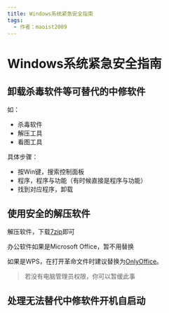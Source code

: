 ```yaml
---
title: Windows系统紧急安全指南
tags:
  - 作者：maoist2009
---
```

# Windows系统紧急安全指南

## 卸载杀毒软件等可替代的中修软件

如：

+ 杀毒软件
+ 解压工具
+ 看图工具

具体步骤：

+ 按Win键，搜索控制面板
+ 程序，程序与功能（有时候直接是程序与功能）
+ 找到对应程序，卸载

## 使用安全的解压软件

解压软件，下载[7zip](https://www.7-zip.org/a/7z2409-x64.exe)即可

办公软件如果是Microsoft Office，暂不用替换

如果是WPS，在打开革命文件时建议替换为[OnlyOffice](https://download.onlyoffice.com/install/desktop/editors/windows/distrib/onlyoffice/DesktopEditors_x64.msi)。

> 若没有电脑管理员权限，你可以暂缓此事
>

## 处理无法替代中修软件开机自启动
